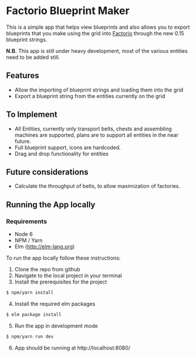 # Factorio Blueprint Maker

This is a simple app that helps view blueprints and also allows you to export blueprints that you make using the grid into [Factorio][factorio-homepage] through the new 0.15 blueprint strings.

**N.B.** This app is still under heavy development, most of the various entities need to be added still.


## Features

 * Allow the importing of blueprint strings and loading them into the grid
 * Export a blueprint string from the entities currently on the grid


## To Implement

 * All Entities, currently only transport belts, chests and assembling machines are supported, plans are to support all entities in the near future.
 * Full blueprint support, icons are hardcoded.
 * Drag and drop functionality for entities

## Future considerations

 * Calculate the throughput of belts, to allow maximization of factories.

[factorio-homepage]: https://www.factorio.com/


## Running the App locally

### Requirements

 * Node 6
 * NPM / Yarn
 * Elm (http://elm-lang.org)

To run the app locally follow these instructions:

1. Clone the repo from github
2. Navigate to the local project in your terminal
3. Install the prerequisites for the project
```bash
$ npm/yarn install
```
4. Install the required elm packages
```bash
$ elm package install
```
5. Run the app in development mode
```bash
$ npm/yarn run dev
```
6. App should be running at http://localhost:8080/
